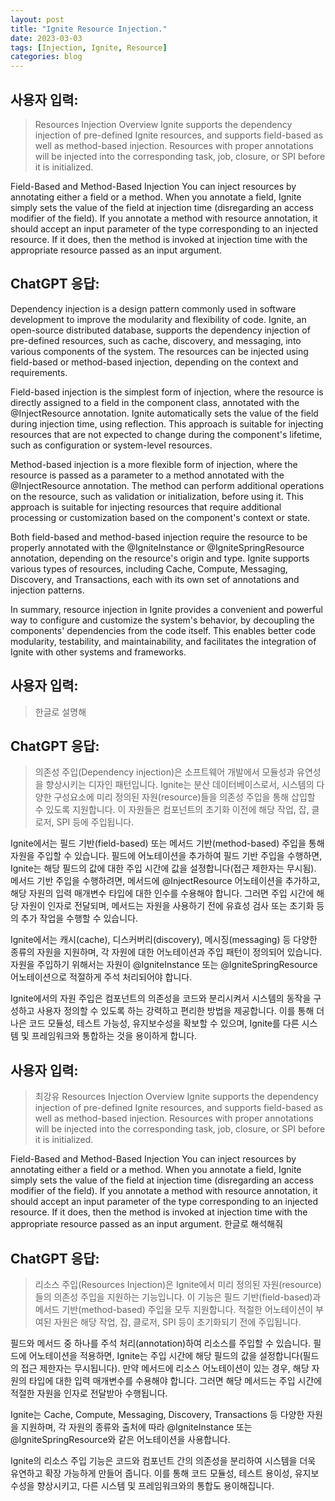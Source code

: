 ```yaml
---
layout: post
title: "Ignite Resource Injection."
date: 2023-03-03
tags: [Injection, Ignite, Resource]
categories: blog
---
```


## 사용자 입력:
> Resources Injection
Overview
Ignite supports the dependency injection of pre-defined Ignite resources, and supports field-based as well as method-based injection. Resources with proper annotations will be injected into the corresponding task, job, closure, or SPI before it is initialized.

Field-Based and Method-Based Injection
You can inject resources by annotating either a field or a method. When you annotate a field, Ignite simply sets the value of the field at injection time (disregarding an access modifier of the field). If you annotate a method with resource annotation, it should accept an input parameter of the type corresponding to an injected resource. If it does, then the method is invoked at injection time with the appropriate resource passed as an input argument.

## ChatGPT 응답:
> 

Dependency injection is a design pattern commonly used in software development to improve the modularity and flexibility of code. Ignite, an open-source distributed database, supports the dependency injection of pre-defined resources, such as cache, discovery, and messaging, into various components of the system. The resources can be injected using field-based or method-based injection, depending on the context and requirements.

Field-based injection is the simplest form of injection, where the resource is directly assigned to a field in the component class, annotated with the @InjectResource annotation. Ignite automatically sets the value of the field during injection time, using reflection. This approach is suitable for injecting resources that are not expected to change during the component's lifetime, such as configuration or system-level resources.

Method-based injection is a more flexible form of injection, where the resource is passed as a parameter to a method annotated with the @InjectResource annotation. The method can perform additional operations on the resource, such as validation or initialization, before using it. This approach is suitable for injecting resources that require additional processing or customization based on the component's context or state.

Both field-based and method-based injection require the resource to be properly annotated with the @IgniteInstance or @IgniteSpringResource annotation, depending on the resource's origin and type. Ignite supports various types of resources, including Cache, Compute, Messaging, Discovery, and Transactions, each with its own set of annotations and injection patterns.

In summary, resource injection in Ignite provides a convenient and powerful way to configure and customize the system's behavior, by decoupling the components' dependencies from the code itself. This enables better code modularity, testability, and maintainability, and facilitates the integration of Ignite with other systems and frameworks.

## 사용자 입력:
> 한글로 설명해

## ChatGPT 응답:
> 의존성 주입(Dependency injection)은 소프트웨어 개발에서 모듈성과 유연성을 향상시키는 디자인 패턴입니다. Ignite는 분산 데이터베이스로서, 시스템의 다양한 구성요소에 미리 정의된 자원(resource)들을 의존성 주입을 통해 삽입할 수 있도록 지원합니다. 이 자원들은 컴포넌트의 초기화 이전에 해당 작업, 잡, 클로저, SPI 등에 주입됩니다. 

Ignite에서는 필드 기반(field-based) 또는 메서드 기반(method-based) 주입을 통해 자원을 주입할 수 있습니다. 필드에 어노테이션을 추가하여 필드 기반 주입을 수행하면, Ignite는 해당 필드의 값에 대한 주입 시간에 값을 설정합니다(접근 제한자는 무시됨). 메서드 기반 주입을 수행하려면, 메서드에 @InjectResource 어노테이션을 추가하고, 해당 자원의 입력 매개변수 타입에 대한 인수를 수용해야 합니다. 그러면 주입 시간에 해당 자원이 인자로 전달되며, 메서드는 자원을 사용하기 전에 유효성 검사 또는 초기화 등의 추가 작업을 수행할 수 있습니다. 

Ignite에서는 캐시(cache), 디스커버리(discovery), 메시징(messaging) 등 다양한 종류의 자원을 지원하며, 각 자원에 대한 어노테이션과 주입 패턴이 정의되어 있습니다. 자원을 주입하기 위해서는 자원이 @IgniteInstance 또는 @IgniteSpringResource 어노테이션으로 적절하게 주석 처리되어야 합니다. 

Ignite에서의 자원 주입은 컴포넌트의 의존성을 코드와 분리시켜서 시스템의 동작을 구성하고 사용자 정의할 수 있도록 하는 강력하고 편리한 방법을 제공합니다. 이를 통해 더 나은 코드 모듈성, 테스트 가능성, 유지보수성을 확보할 수 있으며, Ignite를 다른 시스템 및 프레임워크와 통합하는 것을 용이하게 합니다.

## 사용자 입력:
> 최강유
Resources Injection
Overview
Ignite supports the dependency injection of pre-defined Ignite resources, and supports field-based as well as method-based injection. Resources with proper annotations will be injected into the corresponding task, job, closure, or SPI before it is initialized.

Field-Based and Method-Based Injection
You can inject resources by annotating either a field or a method. When you annotate a field, Ignite simply sets the value of the field at injection time (disregarding an access modifier of the field). If you annotate a method with resource annotation, it should accept an input parameter of the type corresponding to an injected resource. If it does, then the method is invoked at injection time with the appropriate resource passed as an input argument. 한글로 해석해줘

## ChatGPT 응답:
> 리소스 주입(Resources Injection)은 Ignite에서 미리 정의된 자원(resource)들의 의존성 주입을 지원하는 기능입니다. 이 기능은 필드 기반(field-based)과 메서드 기반(method-based) 주입을 모두 지원합니다. 적절한 어노테이션이 부여된 자원은 해당 작업, 잡, 클로저, SPI 등이 초기화되기 전에 주입됩니다.

필드와 메서드 중 하나를 주석 처리(annotation)하여 리소스를 주입할 수 있습니다. 필드에 어노테이션을 적용하면, Ignite는 주입 시간에 해당 필드의 값을 설정합니다(필드의 접근 제한자는 무시됩니다). 만약 메서드에 리소스 어노테이션이 있는 경우, 해당 자원의 타입에 대한 입력 매개변수를 수용해야 합니다. 그러면 해당 메서드는 주입 시간에 적절한 자원을 인자로 전달받아 수행됩니다.

Ignite는 Cache, Compute, Messaging, Discovery, Transactions 등 다양한 자원을 지원하며, 각 자원의 종류와 출처에 따라 @IgniteInstance 또는 @IgniteSpringResource와 같은 어노테이션을 사용합니다.

Ignite의 리소스 주입 기능은 코드와 컴포넌트 간의 의존성을 분리하여 시스템을 더욱 유연하고 확장 가능하게 만들어 줍니다. 이를 통해 코드 모듈성, 테스트 용이성, 유지보수성을 향상시키고, 다른 시스템 및 프레임워크와의 통합도 용이해집니다.

